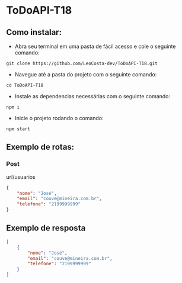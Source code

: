# ToDoAPI-T18

## Como instalar:

* Abra seu terminal em uma pasta de fácil acesso e cole o seguinte comando:

```
git clone https://github.com/LeoCosta-dev/ToDoAPI-T18.git
```

* Navegue até a pasta do projeto com o seguinte comando:

```
cd ToDoAPI-T18
```

* Instale as dependencias necessárias com o seguinte comando:

```
npm i
```

* Inicie o projeto rodando o comando:

```
npm start
```

## Exemplo de rotas:
### Post
url/usuarios
```json
{
	"nome": "José",
	"email": "couve@mineira.com.br",
	"telefone": "2199999999"
}
```

## Exemplo de resposta
```json
[
	{
		"nome": "José",
		"email": "couve@mineira.com.br",
		"telefone": "2199999999"
	}
]
```
